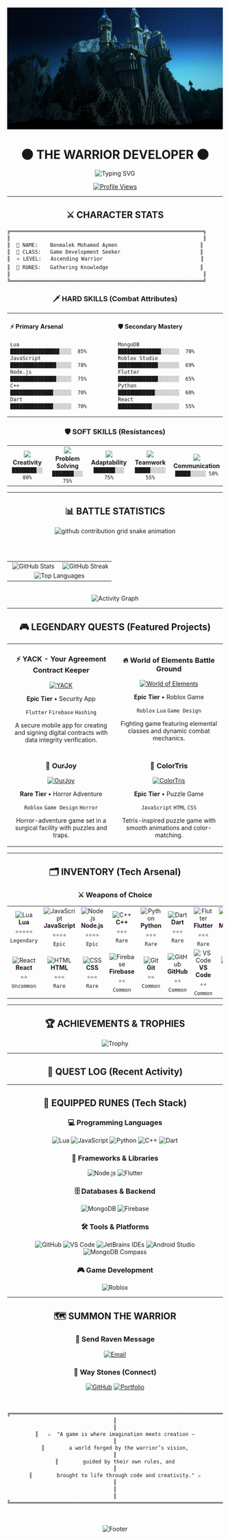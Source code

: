 <div align="center">

![Banner](wallpaper.jpg)

# 🌑 THE WARRIOR DEVELOPER 🌑

<img src="https://readme-typing-svg.demolab.com?font=Cinzel&weight=700&size=28&duration=3000&pause=1000&color=D4AF37&center=true&vCenter=true&width=700&lines=Welcome+to+the+Battleforge;Where+Code+Meets+Destiny;Forging+the+Warrior%27s+Path+of+Game+Development;Rise%2C+Warrior%2C+and+Code" alt="Typing SVG" />

[![Profile Views](https://komarev.com/ghpvc/?username=generalBenmalek&color=d4af37&style=for-the-badge&label=TRAVELERS)](https://github.com/generalBenmalek)

</div>

---

<div align="center">

## ⚔️ CHARACTER STATS

</div>

```ascii
╔═══════════════════════════════════════════════════════════════╗
║                                                               ║
║  👤 NAME:    Benmalek Mohamed Aymen                           ║
║  🎯 CLASS:   Game Development Seeker                          ║
║  ⭐ LEVEL:   Ascending Warrior                                ║
║  💎 RUNES:   Gathering Knowledge                              ║
║                                                               ║
╚═══════════════════════════════════════════════════════════════╝

```

<div align="center">

### 🗡️ HARD SKILLS (Combat Attributes)

<table>
<tr>
<td width="50%" valign="top">

#### ⚡ Primary Arsenal
```text
Lua             ████████████████░░░░  85%
JavaScript      ███████████████░░░░░  78%
Node.js         ███████████████░░░░░  75%
C++             ██████████████░░░░░░  70%
Dart            ██████████████░░░░░░  70%
```

</td>
<td width="50%" valign="top">

#### 🛡️ Secondary Mastery
```text
MongoDB         ██████████████░░░░░░  70%
Roblox Studio   █████████████░░░░░░░  69%
Flutter         █████████████░░░░░░░  65%
Python          ████████████░░░░░░░░  60%
React           ███████████░░░░░░░░░  55%
```

</td>
</tr>
</table>

### 🛡️ SOFT SKILLS (Resistances)

<table>
<tr>
<td align="center" width="20%">
<img src="https://img.icons8.com/color/96/000000/idea--v1.png" width="48px"/>
<br><b>Creativity</b>
<br><code>████████░░ 80%</code>
</td>
<td align="center" width="20%">
<img src="https://img.icons8.com/color/96/000000/puzzle-matching.png" width="48px"/>
<br><b>Problem Solving</b>
<br><code>███████░░░ 75%</code>
</td>
<td align="center" width="20%">
<img src="https://img.icons8.com/color/96/000000/change.png" width="48px"/>
<br><b>Adaptability</b>
<br><code>███████░░░ 75%</code>
</td>
<td align="center" width="20%">
<img src="https://img.icons8.com/color/96/000000/teamwork.png" width="48px"/>
<br><b>Teamwork</b>
<br><code>█████░░░░░ 55%</code>
</td>
<td align="center" width="20%">
<img src="https://img.icons8.com/color/96/000000/communication.png" width="48px"/>
<br><b>Communication</b>
<br><code>█████░░░░░ 50%</code>
</td>
</tr>
</table>

</div>

---

<div align="center">

## 📊 BATTLE STATISTICS

<picture>
  <source media="(prefers-color-scheme: dark)" srcset="https://raw.githubusercontent.com/generalBenmalek/generalBenmalek/output/github-contribution-grid-snake-dark.svg">
  <source media="(prefers-color-scheme: light)" srcset="https://raw.githubusercontent.com/generalBenmalek/generalBenmalek/output/github-contribution-grid-snake.svg">
  <img alt="github contribution grid snake animation" src="https://raw.githubusercontent.com/generalBenmalek/generalBenmalek/output/github-contribution-grid-snake.svg">
</picture>

<br><br>

<table align="center" border="0">
<tr border="0">
<td width="50%" align="center" border="0">

  <img src="https://github-readme-stats.vercel.app/api?username=generalBenmalek&show_icons=true&theme=transparent&bg_color=0a0a0a&title_color=d4af37&text_color=d4af37&icon_color=d4af37&border_color=d4af37&border_radius=10&hide_border=false&include_all_commits=true&count_private=true" alt="GitHub Stats"/>

</td>
<td width="50%" align="center" border="0">

  <img src="https://github-readme-streak-stats.herokuapp.com/?user=generalBenmalek&theme=transparent&background=0a0a0a&ring=d4af37&fire=d4af37&currStreakLabel=d4af37&sideLabels=d4af37&currStreakNum=f4e4b0&sideNums=f4e4b0&dates=8b7355&border=d4af37&stroke=d4af37&borderRadius=10" alt="GitHub Streak"/>

</td>
</tr>
<tr border="0">
<td colspan="2" align="center" border="0">

  <img src="https://github-readme-stats.vercel.app/api/top-langs/?username=generalBenmalek&layout=compact&theme=transparent&bg_color=0a0a0a&title_color=d4af37&text_color=d4af37&border_color=d4af37&border_radius=10&hide_border=false&langs_count=10" alt="Top Languages"/>

</td>
</tr>
</table>

<br>

<img src="https://github-readme-activity-graph.vercel.app/graph?username=generalBenmalek&theme=github-compact&bg_color=0a0a0a&color=d4af37&line=d4af37&point=f4e4b0&area=true&hide_border=false&border_color=d4af37&custom_title=Contribution%20Graph%20-%20Journey%20Through%20the%20Lands%20Between" alt="Activity Graph"/>

</div>

---

<div align="center">

## 🎮 LEGENDARY QUESTS (Featured Projects)

<table>
<tr>
<td width="50%">

<h3 align="center">⚡ YACK - Your Agreement Contract Keeper</h3>

<div align="center">

[![YACK](https://github-readme-stats.vercel.app/api/pin/?username=generalBenmalek&repo=YACK&theme=transparent&bg_color=0a0a0a&title_color=d4af37&text_color=d4af37&icon_color=d4af37&border_color=d4af37&border_radius=10)](https://github.com/generalBenmalek/YACK)

**Epic Tier** • Security App

`Flutter` `Firebase` `Hashing`

A secure mobile app for creating and signing digital contracts with data integrity verification.

</div>

</td>
<td width="50%">

<h3 align="center">🔥 World of Elements Battle Ground</h3>

<div align="center">

[![World of Elements](https://github-readme-stats.vercel.app/api/pin/?username=generalBenmalek&repo=WorldOfElements&theme=transparent&bg_color=0a0a0a&title_color=d4af37&text_color=d4af37&icon_color=d4af37&border_color=d4af37&border_radius=10)](https://github.com/generalBenmalek/WorldOfElements)

**Epic Tier** • Roblox Game

`Roblox` `Lua` `Game Design`

Fighting game featuring elemental classes and dynamic combat mechanics.

</div>

</td>
</tr>
<tr>
<td width="50%">

<h3 align="center">👻 OurJoy</h3>

<div align="center">

[![OurJoy](https://github-readme-stats.vercel.app/api/pin/?username=generalBenmalek&repo=OurJoy&theme=transparent&bg_color=0a0a0a&title_color=d4af37&text_color=d4af37&icon_color=d4af37&border_color=d4af37&border_radius=10)](https://github.com/generalBenmalek/OurJoy)

**Rare Tier** • Horror Adventure

`Roblox` `Game Design` `Horror`

Horror-adventure game set in a surgical facility with puzzles and traps.

</div>

</td>
<td width="50%">

<h3 align="center">🎨 ColorTris</h3>

<div align="center">

[![ColorTris](https://github-readme-stats.vercel.app/api/pin/?username=generalBenmalek&repo=ColorTris&theme=transparent&bg_color=0a0a0a&title_color=d4af37&text_color=d4af37&icon_color=d4af37&border_color=d4af37&border_radius=10)](https://github.com/generalBenmalek/ColorTris)

**Epic Tier** • Puzzle Game

`JavaScript` `HTML` `CSS`

Tetris-inspired puzzle game with smooth animations and color-matching.

</div>

</td>
</tr>
</table>

</div>

---

<div align="center">

## 🗂️ INVENTORY (Tech Arsenal)

### ⚔️ Weapons of Choice

<table>
<tr>
<td align="center" width="12.5%">
<img src="https://skillicons.dev/icons?i=lua" width="50" height="50" alt="Lua"/>
<br><b>Lua</b>
<br><sub>⭐⭐⭐⭐⭐</sub>
<br><code>Legendary</code>
</td>
<td align="center" width="12.5%">
<img src="https://skillicons.dev/icons?i=js" width="50" height="50" alt="JavaScript"/>
<br><b>JavaScript</b>
<br><sub>⭐⭐⭐⭐</sub>
<br><code>Epic</code>
</td>
<td align="center" width="12.5%">
<img src="https://skillicons.dev/icons?i=nodejs" width="50" height="50" alt="Node.js"/>
<br><b>Node.js</b>
<br><sub>⭐⭐⭐⭐</sub>
<br><code>Epic</code>
</td>
<td align="center" width="12.5%">
<img src="https://skillicons.dev/icons?i=cpp" width="50" height="50" alt="C++"/>
<br><b>C++</b>
<br><sub>⭐⭐⭐</sub>
<br><code>Rare</code>
</td>
<td align="center" width="12.5%">
<img src="https://skillicons.dev/icons?i=python" width="50" height="50" alt="Python"/>
<br><b>Python</b>
<br><sub>⭐⭐⭐</sub>
<br><code>Rare</code>
</td>
<td align="center" width="12.5%">
<img src="https://skillicons.dev/icons?i=dart" width="50" height="50" alt="Dart"/>
<br><b>Dart</b>
<br><sub>⭐⭐⭐</sub>
<br><code>Rare</code>
</td>
<td align="center" width="12.5%">
<img src="https://skillicons.dev/icons?i=flutter" width="50" height="50" alt="Flutter"/>
<br><b>Flutter</b>
<br><sub>⭐⭐⭐</sub>
<br><code>Rare</code>
</td>
<td align="center" width="12.5%">
<img src="https://skillicons.dev/icons?i=mongodb" width="50" height="50" alt="MongoDB"/>
<br><b>MongoDB</b>
<br><sub>⭐⭐⭐</sub>
<br><code>Rare</code>
</td>
</tr>
<tr>
<td align="center" width="12.5%">
<img src="https://skillicons.dev/icons?i=react" width="50" height="50" alt="React"/>
<br><b>React</b>
<br><sub>⭐⭐</sub>
<br><code>Uncommon</code>
</td>
<td align="center" width="12.5%">
<img src="https://skillicons.dev/icons?i=html" width="50" height="50" alt="HTML"/>
<br><b>HTML</b>
<br><sub>⭐⭐⭐</sub>
<br><code>Rare</code>
</td>
<td align="center" width="12.5%">
<img src="https://skillicons.dev/icons?i=css" width="50" height="50" alt="CSS"/>
<br><b>CSS</b>
<br><sub>⭐⭐⭐</sub>
<br><code>Rare</code>
</td>
<td align="center" width="12.5%">
<img src="https://skillicons.dev/icons?i=firebase" width="50" height="50" alt="Firebase"/>
<br><b>Firebase</b>
<br><sub>⭐⭐</sub>
<br><code>Common</code>
</td>
<td align="center" width="12.5%">
<img src="https://skillicons.dev/icons?i=git" width="50" height="50" alt="Git"/>
<br><b>Git</b>
<br><sub>⭐⭐</sub>
<br><code>Common</code>
</td>
<td align="center" width="12.5%">
<img src="https://skillicons.dev/icons?i=github" width="50" height="50" alt="GitHub"/>
<br><b>GitHub</b>
<br><sub>⭐⭐</sub>
<br><code>Common</code>
</td>
<td align="center" width="12.5%">
<img src="https://skillicons.dev/icons?i=vscode" width="50" height="50" alt="VS Code"/>
<br><b>VS Code</b>
<br><sub>⭐⭐</sub>
<br><code>Common</code>
</td>
<td align="center" width="12.5%">
<img src="https://skillicons.dev/icons?i=figma" width="50" height="50" alt="Figma"/>
<br><b>Figma</b>
<br><sub>⭐⭐</sub>
<br><code>Common</code>
</td>
</tr>
</table>

</div>

---

<div align="center">

## 🏆 ACHIEVEMENTS & TROPHIES

![Trophy](https://github-profile-trophy.vercel.app/?username=generalBenmalek&theme=darkhub&no-frame=true&no-bg=true&margin-w=4&column=7&title=MultiLanguage,Commits,Repositories,PullRequest,Issues,Followers,Stars&rank=SECRET,SSS,SS,S,AAA,AA,A&theme=darkhub&title_color=d4af37&text_color=d4af37&icon_color=d4af37&border_color=d4af37)

</div>

---

<div align="center">

## 📜 QUEST LOG (Recent Activity)

<!--START_SECTION:activity-->
<!--END_SECTION:activity-->

</div>

---

<div align="center">

## 🌟 EQUIPPED RUNES (Tech Stack)

### 💻 Programming Languages

![Lua](https://img.shields.io/badge/Lua-2C2D72?style=for-the-badge&logo=lua&logoColor=ffffff&labelColor=0a0a0a&color=d4af37)
![JavaScript](https://img.shields.io/badge/JavaScript-323330?style=for-the-badge&logo=javascript&logoColor=ffffff&labelColor=0a0a0a&color=d4af37)
![Python](https://img.shields.io/badge/Python-14354C?style=for-the-badge&logo=python&logoColor=ffffff&labelColor=0a0a0a&color=d4af37)
![C++](https://img.shields.io/badge/C++-00599C?style=for-the-badge&logo=cplusplus&logoColor=ffffff&labelColor=0a0a0a&color=d4af37)
![Dart](https://img.shields.io/badge/Dart-0175C2?style=for-the-badge&logo=dart&logoColor=ffffff&labelColor=0a0a0a&color=d4af37)

### 🚀 Frameworks & Libraries

![Node.js](https://img.shields.io/badge/Node.js-43853D?style=for-the-badge&logo=node.js&logoColor=ffffff&labelColor=0a0a0a&color=d4af37)
![Flutter](https://img.shields.io/badge/Flutter-02569B?style=for-the-badge&logo=flutter&logoColor=ffffff&labelColor=0a0a0a&color=d4af37)

### 🗄️ Databases & Backend

![MongoDB](https://img.shields.io/badge/MongoDB-4EA94B?style=for-the-badge&logo=mongodb&logoColor=ffffff&labelColor=0a0a0a&color=d4af37)
![Firebase](https://img.shields.io/badge/Firebase-039BE5?style=for-the-badge&logo=Firebase&logoColor=ffffff&labelColor=0a0a0a&color=d4af37)

### 🛠️ Tools & Platforms

![GitHub](https://img.shields.io/badge/GitHub-100000?style=for-the-badge&logo=github&logoColor=ffffff&labelColor=0a0a0a&color=d4af37)
![VS Code](https://img.shields.io/badge/VS_Code-007ACC?style=for-the-badge&logo=visual-studio-code&logoColor=ffffff&labelColor=0a0a0a&color=d4af37)
![JetBrains IDEs](https://img.shields.io/badge/JetBrains_IDEs-000000?style=for-the-badge&logo=jetbrains&logoColor=ffffff&labelColor=0a0a0a&color=d4af37)
![Android Studio](https://img.shields.io/badge/Android_Studio-3DDC84?style=for-the-badge&logo=android-studio&logoColor=ffffff&labelColor=0a0a0a&color=d4af37)
![MongoDB Compass](https://img.shields.io/badge/MongoDB_Compass-47A248?style=for-the-badge&logo=mongodb&logoColor=ffffff&labelColor=0a0a0a&color=d4af37)

### 🎮 Game Development

![Roblox](https://img.shields.io/badge/Roblox_Studio-000000?style=for-the-badge&logo=roblox&logoColor=ffffff&labelColor=0a0a0a&color=d4af37)

</div>

---

<div align="center">

## 🗺️ SUMMON THE WARRIOR

### 📧 Send Raven Message

[![Email](https://img.shields.io/badge/Email-D14836?style=for-the-badge&logo=gmail&logoColor=ffffff&labelColor=0a0a0a&color=d4af37)](mailto:mohamed.aymen.benmalek@example.com)

### 🔗 Way Stones (Connect)

[![GitHub](https://img.shields.io/badge/GitHub-100000?style=for-the-badge&logo=github&logoColor=ffffff&labelColor=0a0a0a&color=d4af37)](https://github.com/generalBenmalek)
[![Portfolio](https://img.shields.io/badge/Portfolio-FF5722?style=for-the-badge&logo=todoist&logoColor=ffffff&labelColor=0a0a0a&color=d4af37)](https://generalbenmalek.github.io/generalBenmalek/)

<br>

```ascii
╔══════════════════════════════════════════════════════════════════════════╗
║                                                                          ║
║   ⚔️  "A game is where imagination meets creation —                      ║
║        a world forged by the warrior’s vision,                           ║
║        guided by their own rules, and                                    ║
║        brought to life through code and creativity." ⚔️                  ║
║                                                                          ║
╚══════════════════════════════════════════════════════════════════════════╝
```
<br>

![Footer](https://capsule-render.vercel.app/api?type=waving&color=gradient&customColorList=24&height=100&section=footer&text=&fontSize=0&animation=twinkling)

</div>